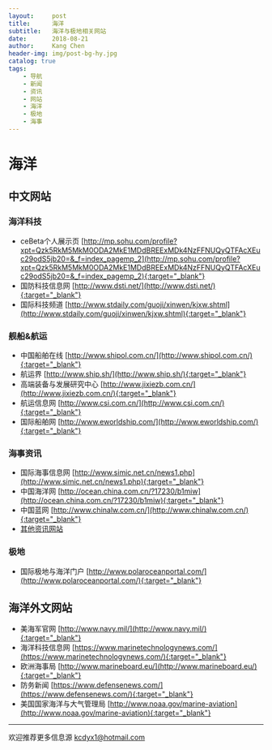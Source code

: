```yaml
---
layout:     post
title:      海洋
subtitle:   海洋与极地相关网站
date:       2018-08-21
author:     Kang Chen
header-img: img/post-bg-hy.jpg
catalog: true
tags:
    - 导航
    - 新闻
    - 资讯
    - 网站
    - 海洋
    - 极地
    - 海事
---
```


# 海洋

## 中文网站

### 海洋科技

- ceBeta个人展示页 [http://mp.sohu.com/profile?xpt=Qzk5RkM5MkM0ODA2MkE1MDdBREExMDk4NzFFNUQyQTFAcXEuc29odS5jb20=&_f=index_pagemp_2](http://mp.sohu.com/profile?xpt=Qzk5RkM5MkM0ODA2MkE1MDdBREExMDk4NzFFNUQyQTFAcXEuc29odS5jb20=&_f=index_pagemp_2){:target="_blank"}
- 国防科技信息网 [http://www.dsti.net/](http://www.dsti.net/){:target="_blank"}
- 国际科技频道 [http://www.stdaily.com/guoji/xinwen/kjxw.shtml](http://www.stdaily.com/guoji/xinwen/kjxw.shtml){:target="_blank"}

### 舰船&航运

- 中国船舶在线 [http://www.shipol.com.cn/](http://www.shipol.com.cn/){:target="_blank"}
- 航运界 [http://www.ship.sh/](http://www.ship.sh/){:target="_blank"}
- 高端装备与发展研究中心 [http://www.jixiezb.com.cn/](http://www.jixiezb.com.cn/){:target="_blank"}
- 航运信息网 [http://www.csi.com.cn/](http://www.csi.com.cn/){:target="_blank"}
- 国际船舶网 [http://www.eworldship.com/](http://www.eworldship.com/){:target="_blank"}

### 海事资讯

- 国际海事信息网 [http://www.simic.net.cn/news1.php](http://www.simic.net.cn/news1.php){:target="_blank"}
- 中国海洋网 [http://ocean.china.com.cn/?17230/b1miw](http://ocean.china.com.cn/?17230/b1miw){:target="_blank"}
- 中国蓝网 [http://www.chinalw.com.cn/](http://www.chinalw.com.cn/){:target="_blank"}
- [其他资讯网站](/综合.html#综合新闻)
  
### 极地

- 国际极地与海洋门户 [http://www.polaroceanportal.com/](http://www.polaroceanportal.com/){:target="_blank"}

## 海洋外文网站

- 美海军官网 [http://www.navy.mil/](http://www.navy.mil/){:target="_blank"}
- 海洋科技信息网 [https://www.marinetechnologynews.com/](https://www.marinetechnologynews.com/){:target="_blank"}
- 欧洲海事局 [http://www.marineboard.eu/](http://www.marineboard.eu/){:target="_blank"}
- 防务新闻 [https://www.defensenews.com/](https://www.defensenews.com/){:target="_blank"}
- 美国国家海洋与大气管理局 [http://www.noaa.gov/marine-aviation](http://www.noaa.gov/marine-aviation){:target="_blank"}

----

欢迎推荐更多信息源 [kcdyx1@hotmail.com](mailto:kcdyx1@hotmail.com)